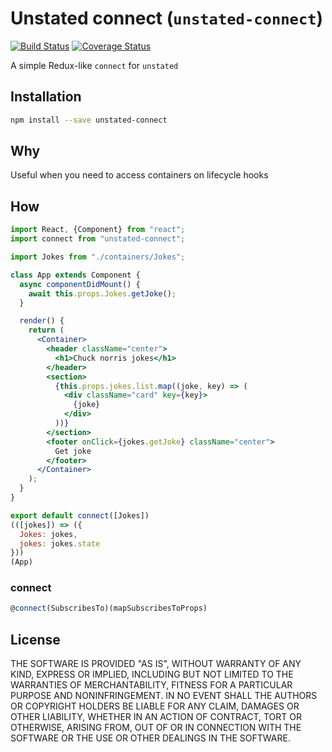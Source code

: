 # Unstated connect (`unstated-connect`)
[![Build Status](https://travis-ci.org/goncy/unstated-connect.svg?branch=master)](https://travis-ci.org/goncy/unstated-connect)
[![Coverage Status](https://coveralls.io/repos/github/goncy/unstated-connect/badge.svg?branch=master)](https://coveralls.io/github/goncy/unstated-connect?branch=master)

A simple Redux-like `connect` for `unstated`

## Installation
```sh
npm install --save unstated-connect
```

## Why
Useful when you need to access containers on lifecycle hooks

## How
```jsx
import React, {Component} from "react";
import connect from "unstated-connect";

import Jokes from "./containers/Jokes";

class App extends Component {
  async componentDidMount() {
    await this.props.Jokes.getJoke();
  }

  render() {
    return (
      <Container>
        <header className="center">
          <h1>Chuck norris jokes</h1>
        </header>
        <section>
          {this.props.jokes.list.map((joke, key) => (
            <div className="card" key={key}>
              {joke}
            </div>
          ))}
        </section>
        <footer onClick={jokes.getJoke} className="center">
          Get joke
        </footer>
      </Container>
    );
  }
}

export default connect([Jokes])
(([jokes]) => ({
  Jokes: jokes,
  jokes: jokes.state
}))
(App)
```

### connect
```js
@connect(SubscribesTo)(mapSubscribesToProps)
```

## License
THE SOFTWARE IS PROVIDED "AS IS", WITHOUT WARRANTY OF ANY KIND, EXPRESS OR
IMPLIED, INCLUDING BUT NOT LIMITED TO THE WARRANTIES OF MERCHANTABILITY,
FITNESS FOR A PARTICULAR PURPOSE AND NONINFRINGEMENT. IN NO EVENT SHALL THE
AUTHORS OR COPYRIGHT HOLDERS BE LIABLE FOR ANY CLAIM, DAMAGES OR OTHER
LIABILITY, WHETHER IN AN ACTION OF CONTRACT, TORT OR OTHERWISE, ARISING FROM,
OUT OF OR IN CONNECTION WITH THE SOFTWARE OR THE USE OR OTHER DEALINGS IN
THE SOFTWARE.
